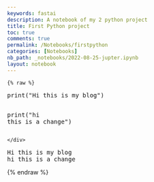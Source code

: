 ```yaml
---
keywords: fastai
description: A notebook of my 2 python project
title: First Python project
toc: true
comments: true
permalink: /Notebooks/firstpython
categories: [Notebooks]
nb_path: _notebooks/2022-08-25-jupter.ipynb
layout: notebook
---
```


<!--
#################################################
### THIS FILE WAS AUTOGENERATED! DO NOT EDIT! ###
#################################################
# file to edit: _notebooks/2022-08-25-jupter.ipynb
-->

<div class="container" id="notebook-container">
        
    {% raw %}
    
<div class="cell border-box-sizing code_cell rendered">
<div class="input">

<div class="inner_cell">
    <div class="input_area">
<div class=" highlight hl-ipython3"><pre><span></span><span class="nb">print</span><span class="p">(</span><span class="s2">&quot;Hi this is my blog&quot;</span><span class="p">)</span>

<span class="nb">print</span><span class="p">(</span><span class="s2">&quot;hi this is a change&quot;</span><span class="p">)</span>
</pre></div>

    </div>
</div>
</div>

<div class="output_wrapper">
<div class="output">

<div class="output_area">

<div class="output_subarea output_stream output_stdout output_text">
<pre>Hi this is my blog
hi this is a change
</pre>
</div>
</div>

</div>
</div>

</div>
    {% endraw %}

</div>
 

